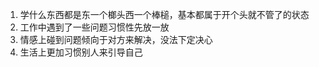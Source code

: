 1. 学什么东西都是东一个榔头西一个棒槌，基本都属于开个头就不管了的状态
2. 工作中遇到了一些问题习惯性先放一放
3. 情感上碰到问题倾向于对方来解决，没法下定决心
4. 生活上更加习惯别人来引导自己